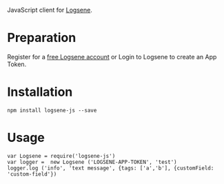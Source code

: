 

JavaScript client for [Logsene](http://sematext.com/logsene/index.html).

# Preparation

Register for a [free Logsene account](https://apps.sematext.com/users-web/register.do) or Login to Logsene to create an App Token.

# Installation

    npm install logsene-js --save

# Usage


    var Logsene = require('logsene-js')
    var logger =  new Logsene ('LOGSENE-APP-TOKEN', 'test')
    logger.log ('info', 'text message', {tags: ['a','b'], {customField: 'custom-field'})


